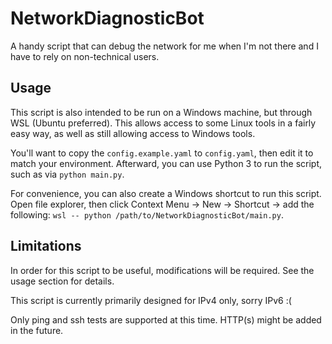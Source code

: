 # NetworkDiagnosticBot
A handy script that can debug the network for me when I'm not there and I have to rely on non-technical users.


## Usage
This script is also intended to be run on a Windows machine, but through WSL (Ubuntu preferred). This allows access to some Linux tools in a fairly easy way, as well as still allowing access to Windows tools. 

You'll want to copy the `config.example.yaml` to `config.yaml`, then edit it to match your environment. Afterward, you can use Python 3 to run the script, such as via `python main.py`.

For convenience, you can also create a Windows shortcut to run this script. Open file explorer, then click Context Menu -> New -> Shortcut -> add the following: `wsl -- python /path/to/NetworkDiagnosticBot/main.py`.


## Limitations
In order for this script to be useful, modifications will be required. See the usage section for details. 

This script is currently primarily designed for IPv4 only, sorry IPv6 :(

Only ping and ssh tests are supported at this time. HTTP(s) might be added in the future. 

